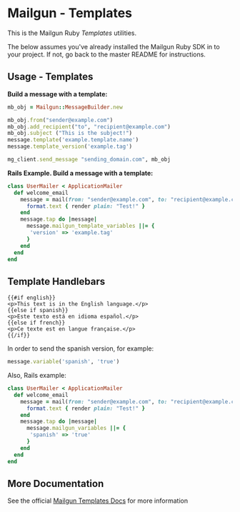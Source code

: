 Mailgun - Templates
====================

This is the Mailgun Ruby *Templates* utilities.

The below assumes you've already installed the Mailgun Ruby SDK in to your
project. If not, go back to the master README for instructions.

Usage - Templates
-----------------------

**Build a message with a template:**

```ruby
mb_obj = Mailgun::MessageBuilder.new

mb_obj.from("sender@example.com")
mb_obj.add_recipient("to", "recipient@example.com")
mb_obj.subject ("This is the subject!")
message.template('example.template.name')
message.template_version('example.tag')

mg_client.send_message "sending_domain.com", mb_obj
```

**Rails Example. Build a message with a template:**

```ruby
class UserMailer < ApplicationMailer
  def welcome_email
    message = mail(from: "sender@example.com", to: "recipient@example.com", subject: "This is the subject!", template: 'example.template.name') do |format|
      format.text { render plain: "Test!" }
    end
    message.tap do |message|
      message.mailgun_template_variables ||= {
       'version' => 'example.tag'
      }
    end
  end
end
```

Template Handlebars
-------------------------

```
{{#if english}}
<p>This text is in the English language.</p>
{{else if spanish}}
<p>Este texto está en idioma español.</p>
{{else if french}}
<p>Ce texte est en langue française.</p>
{{/if}}
```

In order to send the spanish version, for example:

```ruby
message.variable('spanish', 'true')
```

Also, Rails example:

```ruby
class UserMailer < ApplicationMailer
  def welcome_email
    message = mail(from: "sender@example.com", to: "recipient@example.com", subject: "This is the subject!", template: 'example.template.name') do |format|
      format.text { render plain: "Test!" }
    end
    message.tap do |message|
      message.mailgun_variables ||= {
       'spanish' => 'true'
      }
    end
  end
end
```

More Documentation
------------------
See the official [Mailgun Templates Docs](https://documentation.mailgun.com/en/latest/api-templates.html?highlight=templates)
for more information
